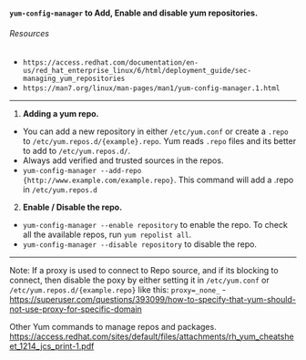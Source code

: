 #### `yum-config-manager` to Add, Enable and disable yum repositories.

###### Resources
- `https://access.redhat.com/documentation/en-us/red_hat_enterprise_linux/6/html/deployment_guide/sec-managing_yum_repositories`
- `https://man7.org/linux/man-pages/man1/yum-config-manager.1.html`

---

1. **Adding a yum repo.**

- You can add a new repository in either `/etc/yum.conf` or create a `.repo` to `/etc/yum.repos.d/{example}.repo`. Yum reads `.repo` files and its better to add to `/etc/yum.repos.d/`.
- Always add verified and trusted sources in the repos.
- `yum-config-manager --add-repo {http://www.example.com/example.repo}`. This command will add a .repo in `/etc/yum.repos.d`

2. **Enable / Disable the repo.**
- `yum-config-manager --enable repository` to enable the repo. To check all the available repos, run `yum repolist all`.
- `yum-config-manager --disable repository` to disable the repo.

---

Note: If a proxy is used to connect to Repo source, and if its blocking to connect, then disable the poxy by either setting it in `/etc/yum.conf` or `/etc/yum.repos.d/{example.repo}` like this: 
`proxy=_none_` - https://superuser.com/questions/393099/how-to-specify-that-yum-should-not-use-proxy-for-specific-domain

Other Yum commands to manage repos and packages.
https://access.redhat.com/sites/default/files/attachments/rh_yum_cheatsheet_1214_jcs_print-1.pdf





